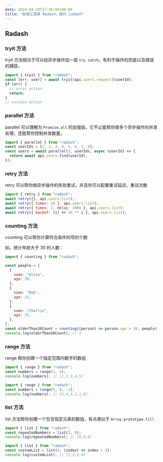 ```yaml
---
date: 2024-04-23T17:36:03+08:00
title: "前端工具库 Radash，取代 Lodash"
---
```


## Radash

### tryit 方法

tryit 方法相当于可以给异步操作加一层 `try catch`，有利于操作的兜底以及错误的捕获。

```js
import { tryit } from "radash";
const [err, user] = await tryit(api.users.request)(userId);
if (err) {
  // error action
  return;
}
// success action
```

### parallel 方法

parallel 可以理解为 `Promise.all` 的加强版，它不止能帮你做多个异步操作的并发处理，还能帮你控制并发数量。

```js
import { parallel } from "radash";
const userIds = [1, 2, 3, 4, 5, 6, 7, 8];
const users = await parallel(3, userIds, async (userId) => {
  return await api.users.find(userId);
});
```

### retry 方法

retry 可以帮你做异步操作的失败重试，并且你可以配置重试延迟、重试次数

```js
import { retry } from "radash";
await retry({}, api.users.list);
await retry({ times: 10 }, api.users.list);
await retry({ times: 2, delay: 1000 }, api.users.list);
await retry({ backof: (i) => 10 ** i }, api.users.list);
```

### counting 方法

counting 可以帮你计算符合条件的项的个数

如，统计年龄大于 30 的人数：

```js
import { counting } from "radash";

const people = [
  {
    name: "Alice",
    age: 30,
  },
  {
    name: "Bob",
    age: 25,
  },
  {
    name: "Charlie",
    age: 35,
  },
];
const olderThan20Count = counting((person) => person.age > 30, people);
console.log(olderThan20Count); // 1
```

### range 方法

range 帮你创建一个指定范围内数字的数组

```js
import { range } from "radash";
const numbers = range(1, 5);
console.log(numbers); // [1,2,3,4,5]
```

```js
import { range } from "radash";
const numbers = range(5, 0, -1);
console.log(numbers); // [5,4,3,2,1,0]
```

### list 方法

list 方法帮你创建一个包含指定元素的数组，有点类似于 `Array.prototype.fill`

```js
import { list } from "radash";
const repeatedNumbers = list(3, 0);
console.log(repeatedNumbers); // [0,0,0]
```

```js
import { list } from "radash";
const customList = list(4, (index) => index + 1);
console.log(customList); // [1,2,3,4]
```
